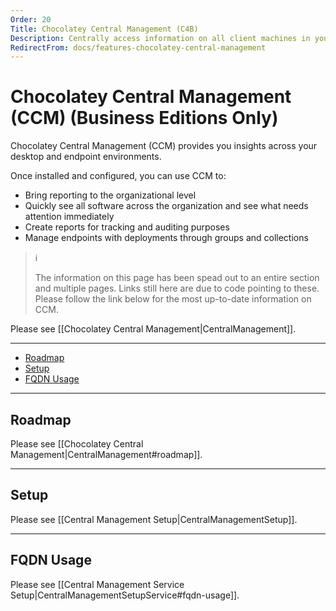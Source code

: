 ```yaml
---
Order: 20
Title: Chocolatey Central Management (C4B)
Description: Centrally access information on all client machines in your environment
RedirectFrom: docs/features-chocolatey-central-management
---
```


# Chocolatey Central Management (CCM) (Business Editions Only)

Chocolatey Central Management (CCM) provides you insights across your desktop and endpoint environments.

Once installed and configured, you can use CCM to:

* Bring reporting to the organizational level
* Quickly see all software across the organization and see what needs attention immediately
* Create reports for tracking and auditing purposes
* Manage endpoints with deployments through groups and collections

> :information_source:
>
> The information on this page has been spead out to an entire section and multiple pages. Links still here are due to code pointing to these. Please follow the link below for the most up-to-date information on CCM.

Please see [[Chocolatey Central Management|CentralManagement]].

___
<!-- TOC depthTo:6 -->

- [Roadmap](#roadmap)
- [Setup](#setup)
- [FQDN Usage](#fqdn-usage)

<!-- /TOC -->
___
## Roadmap

Please see [[Chocolatey Central Management|CentralManagement#roadmap]].

___
## Setup

Please see [[Central Management Setup|CentralManagementSetup]].

___
## FQDN Usage

Please see [[Central Management Service Setup|CentralManagementSetupService#fqdn-usage]].
